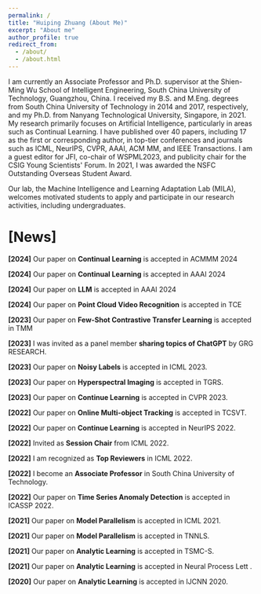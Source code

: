 ```yaml
---
permalink: /
title: "Huiping Zhuang (About Me)"
excerpt: "About me"
author_profile: true
redirect_from: 
  - /about/
  - /about.html
---
```


I am currently an Associate Professor and Ph.D. supervisor at the Shien-Ming Wu School of Intelligent Engineering, South China University of Technology, Guangzhou, China. I received my B.S. and M.Eng. degrees from South China University of Technology in 2014 and 2017, respectively, and my Ph.D. from Nanyang Technological University, Singapore, in 2021. My research primarily focuses on Artificial Intelligence, particularly in areas such as Continual Learning. I have published over 40 papers, including 17 as the first or corresponding author, in top-tier conferences and journals such as ICML, NeurIPS, CVPR, AAAI, ACM MM, and IEEE Transactions. I am a guest editor for JFI, co-chair of WSPML2023, and publicity chair for the CSIG Young Scientists' Forum. In 2021, I was awarded the NSFC Outstanding Overseas Student Award.

Our lab, the Machine Intelligence and Learning Adaptation Lab (MILA), welcomes motivated students to apply and participate in our research activities, including undergraduates.


[News]
======
**[2024]** Our paper on __Continual Learning__ is accepted in ACMMM 2024

**[2024]** Our paper on __Continual Learning__ is accepted in AAAI 2024

**[2024]** Our paper on __LLM__ is accepted in AAAI 2024

**[2024]** Our paper on __Point Cloud Video Recognition__ is accepted in TCE

**[2023]** Our paper on __Few-Shot Contrastive Transfer Learning__ is accepted in TMM

**[2023]** I was invited as a panel member __sharing topics of ChatGPT__  by GRG RESEARCH.

**[2023]** Our paper on __Noisy Labels__ is accepted in ICML 2023.

**[2023]** Our paper on __Hyperspectral Imaging__ is accepted in TGRS.

**[2023]** Our paper on __Continue Learning__ is accepted in CVPR 2023.

**[2022]** Our paper on __Online Multi-object Tracking__ is accepted in TCSVT.

**[2022]** Our paper on __Continue Learning__ is accepted in NeurIPS 2022.

**[2022]** Invited as __Session Chair__ from ICML 2022.

**[2022]** I am recognized as __Top Reviewers__ in ICML 2022.

**[2022]** I become an __Associate Professor__ in South China University of Technology.

**[2022]** Our paper on __Time Series Anomaly Detection__ is accepted in ICASSP 2022.

**[2021]** Our paper on __Model Parallelism__ is accepted in ICML 2021.

**[2021]** Our paper on __Model Parallelism__ is accepted in TNNLS.

**[2021]** Our paper on __Analytic Learning__ is accepted in TSMC-S.

**[2021]** Our paper on __Analytic Learning__ is accepted in Neural Process Lett .

**[2020]** Our paper on __Analytic Learning__ is accepted in IJCNN 2020.



